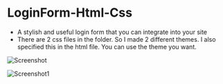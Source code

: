# LoginForm-Html-Css
 - A stylish and useful login form that you can integrate into your site
 - There are 2 css files in the folder. So I made 2 different themes. I also specified this in the html file. You can use the theme you want.
   
  ![Screenshot](https://github.com/gokhansobaci/LoginForm-Html-Css/assets/128411803/b384df85-0803-464c-a33d-09c5f27a7efe)

![Screenshot1](https://github.com/gokhansobaci/LoginForm-Html-Css/assets/128411803/0d0eff71-bbb5-4eb6-83c5-0b6cf04ef219)

